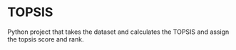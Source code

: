 # TOPSIS
Python project that takes the dataset and calculates the TOPSIS and assign the topsis score and rank.
